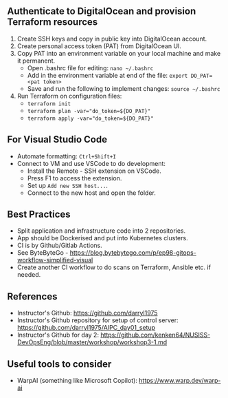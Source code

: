 ## Authenticate to DigitalOcean and provision Terraform resources
1. Create SSH keys and copy in public key into DigitalOcean account.
2. Create personal access token (PAT) from DigitalOcean UI.
3. Copy PAT into an environment variable on your local machine and make it permanent.
    - Open .bashrc file for editing: ```nano ~/.bashrc```
    - Add in the environment variable at end of the file: ```export DO_PAT=<pat token>```
    - Save and run the following to implement changes: ```source ~/.bashrc```
4. Run Terraform on configuration files: 
    - ```terraform init```
    - ```terraform plan -var="do_token=${DO_PAT}"```
    - ```terraform apply -var="do_token=${DO_PAT}"```

## For Visual Studio Code
- Automate formatting: ```Ctrl+Shift+I```
- Connect to VM and use VSCode to do development:
    - Install the Remote - SSH extension on VSCode.
    - Press F1 to access the extension.
    - Set up `Add new SSH host...`.
    - Connect to the new host and open the folder.


## Best Practices
- Split application and infrastructure code into 2 repositories.
- App should be Dockerised and put into Kubernetes clusters.
- CI is by Github/Gitlab Actions. 
- See ByteByteGo - https://blog.bytebytego.com/p/ep98-gitops-workflow-simplified-visual
- Create another CI workflow to do scans on Terraform, Ansible etc. if needed.



## References
- Instructor's Github: https://github.com/darryl1975
- Instructor's Github repository for setup of control server: https://github.com/darryl1975/AIPC_day01_setup
- Instructor's Github for day 2: https://github.com/kenken64/NUSISS-DevOpsEng/blob/master/workshop/workshop3-1.md

## Useful tools to consider
- WarpAI (something like Microsoft Copilot): https://www.warp.dev/warp-ai
